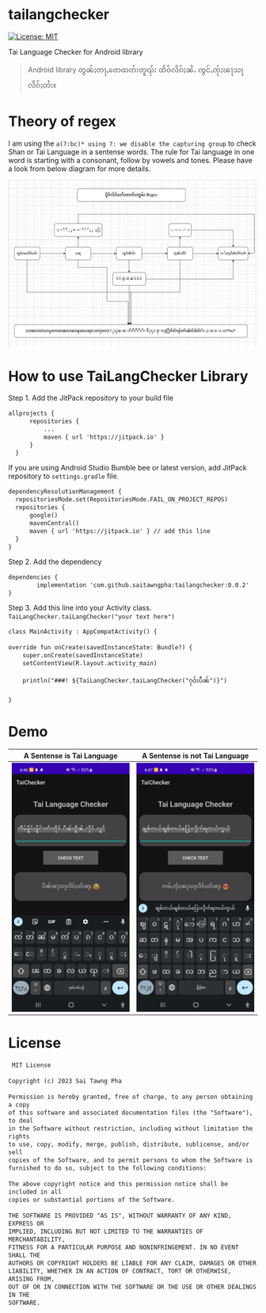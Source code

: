 # tailangchecker
[![License: MIT](https://img.shields.io/badge/License-MIT-yellow.svg)](https://opensource.org/licenses/MIT)

Tai Language Checker for Android library
>Android library တွၼ်ႈတႃႇတေထတ်းတူၺ်း ထႅဝ်လိၵ်ႈၼႆႉ ၸွင်ႇၸႂ်ႈၽႃသႃလိၵ်ႈတႆး။

# Theory of regex
I am using the ` a(?:bc)* using ?: we disable the capturing group ` to check Shan or Tai Language in a sentense words. The rule for Tai language in one word is starting with a consonant, follow by vowels and tones. Please have a look from below diagram for more details.

![](diagram.png)

# How to use TaiLangChecker Library
Step 1. Add the JitPack repository to your build file 
  ```
  allprojects {
		repositories {
			...
			maven { url 'https://jitpack.io' }
		}
	}
  ```
  If you are using Android Studio Bumble bee or latest version, add JitPack repository to `settings.gradle` file.
  ```
  dependencyResolutionManagement {
    repositoriesMode.set(RepositoriesMode.FAIL_ON_PROJECT_REPOS)
    repositories {
        google()
        mavenCentral()
        maven { url 'https://jitpack.io' } // add this line
    }
}
```
  
  
Step 2. Add the dependency
  

	dependencies {
	        implementation 'com.github.saitawngpha:tailangchecker:0.0.2'
	}


Step 3. Add this line into your Activity class. `TaiLangChecker.taiLangChecker("your text here")`
  
    class MainActivity : AppCompatActivity() {

    override fun onCreate(savedInstanceState: Bundle?) {
        super.onCreate(savedInstanceState)
        setContentView(R.layout.activity_main)

        println("###! ${TaiLangChecker.taiLangChecker("ႁဝ်းပဵၼ်")}")
           
    }
    

# Demo
A Sentense is Tai Language |  A Sentense is not Tai Language
:-------------------------:|:-------------------------:
![](1.png)  |  ![](2.png)

# License
```
 MIT License

Copyright (c) 2023 Sai Tawng Pha

Permission is hereby granted, free of charge, to any person obtaining a copy
of this software and associated documentation files (the "Software"), to deal
in the Software without restriction, including without limitation the rights
to use, copy, modify, merge, publish, distribute, sublicense, and/or sell
copies of the Software, and to permit persons to whom the Software is
furnished to do so, subject to the following conditions:

The above copyright notice and this permission notice shall be included in all
copies or substantial portions of the Software.

THE SOFTWARE IS PROVIDED "AS IS", WITHOUT WARRANTY OF ANY KIND, EXPRESS OR
IMPLIED, INCLUDING BUT NOT LIMITED TO THE WARRANTIES OF MERCHANTABILITY,
FITNESS FOR A PARTICULAR PURPOSE AND NONINFRINGEMENT. IN NO EVENT SHALL THE
AUTHORS OR COPYRIGHT HOLDERS BE LIABLE FOR ANY CLAIM, DAMAGES OR OTHER
LIABILITY, WHETHER IN AN ACTION OF CONTRACT, TORT OR OTHERWISE, ARISING FROM,
OUT OF OR IN CONNECTION WITH THE SOFTWARE OR THE USE OR OTHER DEALINGS IN THE
SOFTWARE.
```
